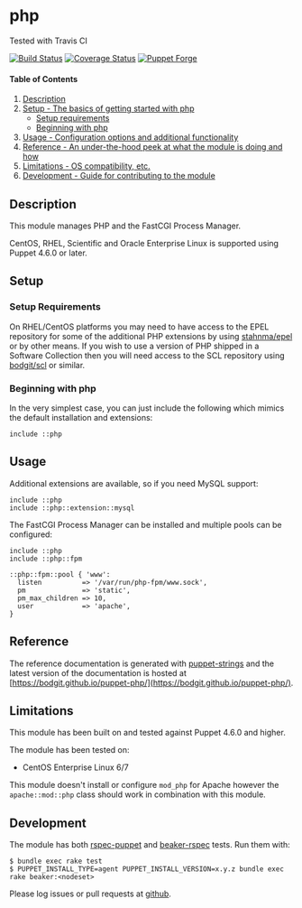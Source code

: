 # php

Tested with Travis CI

[![Build Status](https://travis-ci.org/bodgit/puppet-php.svg?branch=master)](https://travis-ci.org/bodgit/puppet-php)
[![Coverage Status](https://coveralls.io/repos/bodgit/puppet-php/badge.svg?branch=master&service=github)](https://coveralls.io/github/bodgit/puppet-php?branch=master)
[![Puppet Forge](http://img.shields.io/puppetforge/v/bodgit/php.svg)](https://forge.puppetlabs.com/bodgit/php)

#### Table of Contents

1. [Description](#description)
2. [Setup - The basics of getting started with php](#setup)
    * [Setup requirements](#setup-requirements)
    * [Beginning with php](#beginning-with-php)
3. [Usage - Configuration options and additional functionality](#usage)
4. [Reference - An under-the-hood peek at what the module is doing and how](#reference)
5. [Limitations - OS compatibility, etc.](#limitations)
6. [Development - Guide for contributing to the module](#development)

## Description

This module manages PHP and the FastCGI Process Manager.

CentOS, RHEL, Scientific and Oracle Enterprise Linux is supported using Puppet
4.6.0 or later.

## Setup

### Setup Requirements

On RHEL/CentOS platforms you may need to have access to the EPEL repository
for some of the additional PHP extensions by using
[stahnma/epel](https://forge.puppet.com/stahnma/epel) or by other means.
If you wish to use a version of PHP shipped in a Software Collection then you
will need access to the SCL repository using
[bodgit/scl](https://forge.puppet.com/bodgit/scl) or similar.

### Beginning with php

In the very simplest case, you can just include the following which mimics the
default installation and extensions:

```puppet
include ::php
```

## Usage

Additional extensions are available, so if you need MySQL support:

```puppet
include ::php
include ::php::extension::mysql
```

The FastCGI Process Manager can be installed and multiple pools can be
configured:

```puppet
include ::php
include ::php::fpm

::php::fpm::pool { 'www':
  listen          => '/var/run/php-fpm/www.sock',
  pm              => 'static',
  pm_max_children => 10,
  user            => 'apache',
}
```

## Reference

The reference documentation is generated with
[puppet-strings](https://github.com/puppetlabs/puppet-strings) and the latest
version of the documentation is hosted at
[https://bodgit.github.io/puppet-php/](https://bodgit.github.io/puppet-php/).

## Limitations

This module has been built on and tested against Puppet 4.6.0 and higher.

The module has been tested on:

* CentOS Enterprise Linux 6/7

This module doesn't install or configure `mod_php` for Apache however the
`apache::mod::php` class should work in combination with this module.

## Development

The module has both [rspec-puppet](http://rspec-puppet.com) and
[beaker-rspec](https://github.com/puppetlabs/beaker-rspec) tests. Run them
with:

```
$ bundle exec rake test
$ PUPPET_INSTALL_TYPE=agent PUPPET_INSTALL_VERSION=x.y.z bundle exec rake beaker:<nodeset>
```

Please log issues or pull requests at
[github](https://github.com/bodgit/puppet-php).
